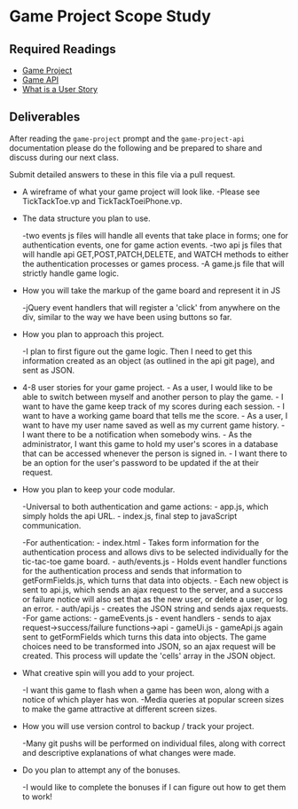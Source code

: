 # Game Project Scope Study

## Required Readings

-   [Game Project](https://github.com/ga-wdi-boston/game-project)
-   [Game API](https://github.com/ga-wdi-boston/game-project-api)
-   [What is a User Story](http://searchsoftwarequality.techtarget.com/definition/user-story)

## Deliverables

After reading the `game-project` prompt and the `game-project-api` documentation
please do the following and be prepared to share and discuss during our next
class.

Submit detailed answers to these in this file via a pull request.

-   A wireframe of what your game project will look like.
  -Please see TickTackToe.vp and TickTackToeiPhone.vp.

-   The data structure you plan to use.

      -two events js files will handle all events that take place
      in forms; one for authentication events, one for game
      action events.
      -two api js files that will handle api GET,POST,PATCH,DELETE, and WATCH
      methods to either the authentication processes or games process.
      -A game.js file that will strictly handle game logic.
-   How you will take the markup of the game board and represent it in JS

      -jQuery event handlers that will register a 'click' from anywhere on
      the div, similar to the way we have been using buttons so far.

-   How you plan to approach this project.

      -I plan to first figure out the game logic.  Then I need to get this
      information created as an object (as outlined in the api git page),
      and sent as JSON.

-   4-8 user stories for your game project.
        - As a user, I would like to be able to switch between myself and
          another person to play the game.
        - I want to have the game keep track of my scores during each session.
        - I want to have a working game board that tells me the score.
        - As a user, I want to have my user name saved as well as my current
          game history.
        - I want there to be a notification when somebody wins.
        - As the administrator, I want this game to hold my user's scores in
        a database that can be accessed whenever the person is signed in.
        - I want there to be an option for the user's password to be updated if
          the at their request.

-   How you plan to keep your code modular.

      -Universal to both authentication and game actions:
        - app.js, which simply holds the api URL.
        - index.js, final step to javaScript communication.

      -For authentication:
        - index.html
          -  Takes form information for the authentication process and allows
          divs to be selected individually for the tic-tac-toe game board.
        - auth/events.js
          - Holds event handler functions for the authentication process
          and sends that information to getFormFields.js, which turns
          that data into objects.
          - Each new object is sent to api.js, which sends an ajax request
          to the server, and a success or failure notice will also set that as
          the new user, or delete a user, or log an error.
        - auth/api.js
          - creates the JSON string and sends ajax requests.
    -For game actions:
        - gameEvents.js
          - event handlers
          - sends to ajax request->success/failure functions->api
        - gameUi.js
        - gameApi.js
          again sent to getFormFields which turns this data into objects.
          The game choices need to be transformed into JSON, so an ajax request
          will be created.
          This process will update the 'cells' array in the JSON object.

-   What creative spin will you add to your project.

    -I want this game to flash when a game has been won, along with a notice
    of which player has won.
    -Media queries at popular screen sizes to make the game attractive
    at different screen sizes.

-   How you will use version control to backup / track your project.

    -Many git pushs will be performed on individual files, along with correct
    and descriptive explanations of what changes were made.
-   Do you plan to attempt any of the bonuses.

    -I would like to complete the bonuses if I can figure out how to get them
    to work!
